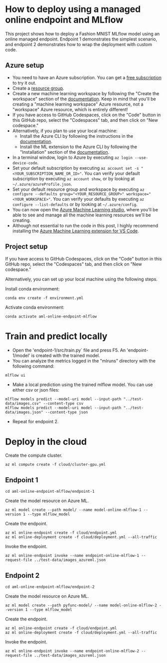 # How to deploy using a managed online endpoint and MLflow

This project shows how to deploy a Fashion MNIST MLflow model using an online managed endpoint. Endpoint 1 demonstrates the simplest scenario, and endpoint 2 demonstrates how to wrap the deployment with custom code.

## Azure setup

* You need to have an Azure subscription. You can get a [free subscription](https://azure.microsoft.com/en-us/free?WT.mc_id=aiml-44166-bstollnitz) to try it out.
* Create a [resource group](https://docs.microsoft.com/en-us/azure/azure-resource-manager/management/manage-resource-groups-portal?WT.mc_id=aiml-44166-bstollnitz).
* Create a new machine learning workspace by following the "Create the workspace" section of the [documentation](https://docs.microsoft.com/en-us/azure/machine-learning/quickstart-create-resources?WT.mc_id=aiml-44166-bstollnitz). Keep in mind that you'll be creating a "machine learning workspace" Azure resource, not a "workspace" Azure resource, which is entirely different!
* If you have access to GitHub Codespaces, click on the "Code" button in this GitHub repo, select the "Codespaces" tab, and then click on "New codespace."
* Alternatively, if you plan to use your local machine:
  * Install the Azure CLI by following the instructions in the [documentation](https://docs.microsoft.com/en-us/cli/azure/install-azure-cli?WT.mc_id=aiml-44166-bstollnitz).
  * Install the ML extension to the Azure CLI by following the "Installation" section of the [documentation](https://docs.microsoft.com/en-us/azure/machine-learning/how-to-configure-cli?WT.mc_id=aiml-44166-bstollnitz).
* In a terminal window, login to Azure by executing `az login --use-device-code`. 
* Set your default subscription by executing `az account set -s "<YOUR_SUBSCRIPTION_NAME_OR_ID>"`. You can verify your default subscription by executing `az account show`, or by looking at `~/.azure/azureProfile.json`.
* Set your default resource group and workspace by executing `az configure --defaults group="<YOUR_RESOURCE_GROUP>" workspace="<YOUR_WORKSPACE>"`. You can verify your defaults by executing `az configure --list-defaults` or by looking at `~/.azure/config`.
* You can now open the [Azure Machine Learning studio](https://ml.azure.com/?WT.mc_id=aiml-44166-bstollnitz), where you'll be able to see and manage all the machine learning resources we'll be creating.
* Although not essential to run the code in this post, I highly recommend installing the [Azure Machine Learning extension for VS Code](https://marketplace.visualstudio.com/items?itemName=ms-toolsai.vscode-ai).



## Project setup

If you have access to GitHub Codespaces, click on the "Code" button in this GitHub repo, select the "Codespaces" tab, and then click on "New codespace."

Alternatively, you can set up your local machine using the following steps.

Install conda environment:

```
conda env create -f environment.yml
```

Activate conda environment:

```
conda activate aml-online-endpoint-mlflow
```


# Train and predict locally

* Open the 'endpoint-1/src/train.py` file and press F5. An 'endpoint-1/model' is created with the trained model.
* You can analyze the metrics logged in the "mlruns" directory with the following command:

```
mlflow ui
```

* Make a local prediction using the trained mlflow model. You can use either csv or json files:

```
mlflow models predict --model-uri model --input-path "../test-data/images.csv" --content-type csv
mlflow models predict --model-uri model --input-path "../test-data/images.json" --content-type json
```

* Repeat for endpoint 2.


# Deploy in the cloud

Create the compute cluster.

```
az ml compute create -f cloud/cluster-gpu.yml
```

## Endpoint 1

```
cd aml-online-endpoint-mlflow/endpoint-1
```

Create the model resource on Azure ML.

```
az ml model create --path model/ --name model-online-mlflow-1 --version 1 --type mlflow_model
```

Create the endpoint.

```
az ml online-endpoint create -f cloud/endpoint.yml
az ml online-deployment create -f cloud/deployment.yml --all-traffic
```

Invoke the endpoint.

```
az ml online-endpoint invoke --name endpoint-online-mlflow-1 --request-file ../test-data/images_azureml.json
```


## Endpoint 2

```
cd aml-online-endpoint-mlflow/endpoint-2
```

Create the model resource on Azure ML.

```
az ml model create --path pyfunc-model/ --name model-online-mlflow-2 --version 1 --type mlflow_model
```

Create the endpoint.

```
az ml online-endpoint create -f cloud/endpoint.yml
az ml online-deployment create -f cloud/deployment.yml --all-traffic
```

Invoke the endpoint.

```
az ml online-endpoint invoke --name endpoint-online-mlflow-2 --request-file ../test-data/images_azureml.json
```
